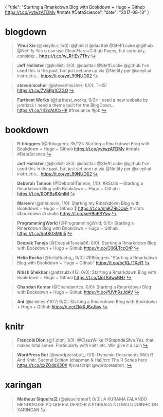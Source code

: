 {
  "title": "Starting a Rmarkdown Blog with Bookdown + Hugo + Github https://t.co/yvtwzATDMv #rstats #DataScience",
  "date": "2017-08-18"
}

# blogdown

> **Yihui Xie** (@xieyihui; 5/0): @jhollist @daattali @SteffLocke @github @Netlify Yes u can use CloudFlare+Github Pages, but seriously, consider… https://t.co/wLRHEv7Thv  [&#8618;](https://twitter.com/xieyihui/status/898608237297229829)

<!-- -->


> **Jeff Hollister** (@jhollist; 3/0): @daattali @SteffLocke @github I've used this in the past, but just set one up via @Netlify per @xieyihui instructio… https://t.co/yqL99NUO02  [&#8618;](https://twitter.com/xieyihui/status/898600027995557888)

<!-- -->


> **stevenmosher** (@stevenmosher; 0/0): THIS! 
https://t.co/7VSRg1CZGO  [&#8618;](https://twitter.com/xieyihui/status/898666918046973952)

<!-- -->


> **Furthest Works** (@furthest_works; 0/0): I need a new website by jamrizzi: I need a theme built for the BlogDown… https://t.co/r42cAUCxHK #freelance #job  [&#8618;](https://twitter.com/xieyihui/status/898439677035794432)

<!-- -->


# bookdown

> **R-bloggers** (@Rbloggers; 35/12): Starting a Rmarkdown Blog with Bookdown + Hugo + Github https://t.co/yvtwzATDMv #rstats #DataScience  [&#8618;](https://twitter.com/xieyihui/status/898662007964143618)

<!-- -->


> **Jeff Hollister** (@jhollist; 3/0): @daattali @SteffLocke @github I've used this in the past, but just set one up via @Netlify per @xieyihui instructio… https://t.co/yqL99NUO02  [&#8618;](https://twitter.com/xieyihui/status/898600027995557888)

<!-- -->


> **Deborah Tannon** (@DeborahTannon; 1/0): #RStats —Starting a Rmarkdown Blog with Bookdown + Hugo + Github : https://t.co/ROPBa6XmIM  [&#8618;](https://twitter.com/xieyihui/status/898671003085152256)

<!-- -->


> **Mareviv** (@maureviv; 1/0): Starting my Rmarkdown Blog with Bookdown + Hugo + Github  🎉
https://t.co/nmKZRlCOoF #rstats #bookdown #rstudio https://t.co/soHBuEBYsw  [&#8618;](https://twitter.com/xieyihui/status/898563812282040320)

<!-- -->


> **ProgrammingWorld** (@ProgrammingWrld; 0/0): Starting a Rmarkdown Blog with Bookdown + Hugo + Github https://t.co/hof8GSM9I5  [&#8618;](https://twitter.com/xieyihui/status/898693253750546432)

<!-- -->


> **Deepak Taneja** (@DeepakTaneja86; 0/0): Starting a Rmarkdown Blog with Bookdown + Hugo + Github https://t.co/O06LTccOrP  [&#8618;](https://twitter.com/xieyihui/status/898671397316067329)

<!-- -->


> **Helio Rocha** (@helioRocha_; 0/0): #RBloggers "Starting a Rmarkdown Blog with Bookdown + Hugo + Github" https://t.co/bc1QJTXelT  [&#8618;](https://twitter.com/xieyihui/status/898671191543566336)

<!-- -->


> **Nitish Shekhar** (@nitzrulzx412; 0/0): Starting a Rmarkdown Blog with Bookdown + Hugo + Github https://t.co/QpTKdwxBHz  [&#8618;](https://twitter.com/xieyihui/status/898670141080207364)

<!-- -->


> **Chandan Kumar** (@Chandanrtcs; 0/0): Starting a Rmarkdown Blog with Bookdown + Hugo + Github https://t.co/fUVh9zJdAV  [&#8618;](https://twitter.com/xieyihui/status/898669980551479296)

<!-- -->


> **Ani** (@animesh1977; 0/0): Starting a Rmarkdown Blog with Bookdown + Hugo + Github https://t.co/ZkkKJ6xJbw  [&#8618;](https://twitter.com/xieyihui/status/898667334386069504)

<!-- -->


# knitr

> **Francois Dion** (@f_dion; 1/0): @ClausWilke @StephdeSilva Yes, that makes total sense. Particularly with knitr etc. Will give it a spin  [&#8618;](https://twitter.com/xieyihui/status/898516997675245570)

<!-- -->


> **WordPress Bot** (@wordpressbot_; 0/1): Dynamic Documents With R And Knitr, Second Edition (chapman &amp; Hall/crc The R Series here  https://t.co/cxZOdqK30X #javascript @wordpressbot_  [&#8618;](https://twitter.com/xieyihui/status/898641550900469760)

<!-- -->


# xaringan

> **Matheus Siqueira又** (@siqueiramat1; 0/0): A KURAMA FALANDO MENDOKUSE PQ QUERIA DESCER A PORRADA NO MALUQUINHO DO XARINGAN  [&#8618;](https://twitter.com/xieyihui/status/898416928250658816)

<!-- -->


